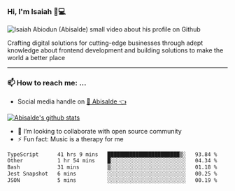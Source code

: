### Hi, I'm Isaiah 🌻💻

<img src="https://res.cloudinary.com/abisalde/image/upload/c_scale,h_311,w_816/v1616039512/Abisalde_github.gif" alt="Isaiah Abiodun (Abisalde) small video about his profile on Github">

Crafting digital solutions for cutting-edge businesses through adept knowledge about frontend development and building solutions to make the world a better place
<hr>

### 📫 How to reach me: ...
- Social media handle on <a href="https://twitter.com/abisalde">🔔  Abisalde   👈</a>


[![Abisalde's github stats](https://github-readme-stats.vercel.app/api?username=abisalde)](https://github.com/abisalde/github-readme-stats)

- 👯 I’m looking to collaborate with open source community
- ⚡ Fun fact: Music is a therapy for me


<!--
**abisalde/Abisalde** is a ✨ _special_ ✨ repository because its `README.md` (this file) appears on your GitHub profile.

Here are some ideas to get you started:


- 👯 I’m looking to collaborate with open source community
- 🤔 I’m looking for help with ...
- 💬 Ask me about ...
- 📫 How to reach me: ...
- 😄 Pronouns: ...
- ⚡ Fun fact: ...
-->

<!--START_SECTION:waka-->

```txt
TypeScript      41 hrs 9 mins   ███████████████████████▒░   93.84 %
Other           1 hr 54 mins    █░░░░░░░░░░░░░░░░░░░░░░░░   04.34 %
Bash            31 mins         ▒░░░░░░░░░░░░░░░░░░░░░░░░   01.18 %
Jest Snapshot   6 mins          ░░░░░░░░░░░░░░░░░░░░░░░░░   00.25 %
JSON            5 mins          ░░░░░░░░░░░░░░░░░░░░░░░░░   00.19 %
```

<!--END_SECTION:waka-->

